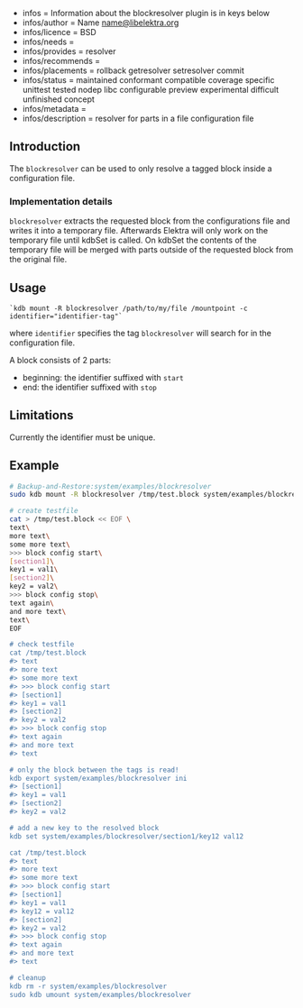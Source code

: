 - infos = Information about the blockresolver plugin is in keys below
- infos/author = Name <name@libelektra.org>
- infos/licence = BSD
- infos/needs =
- infos/provides = resolver
- infos/recommends =
- infos/placements = rollback getresolver setresolver commit
- infos/status = maintained conformant compatible coverage specific unittest tested nodep libc configurable preview experimental difficult unfinished concept
- infos/metadata =
- infos/description = resolver for parts in a file configuration file

## Introduction ##

The `blockresolver` can be used to only resolve a tagged block inside a configuration file.

### Implementation details ###

`blockresolver` extracts the requested block from the configurations file and writes it into a temporary file. Afterwards Elektra will only work on the temporary file until kdbSet is called. On kdbSet the contents of the temporary file will be merged with parts outside of the requested block from the original file.

## Usage ##

    `kdb mount -R blockresolver /path/to/my/file /mountpoint -c identifier="identifier-tag"`

where `identifier` specifies the tag `blockresolver` will search for in the configuration file. 

A block consists of 2 parts:
- beginning: the identifier suffixed with `start` 
- end: the identifier suffixed with `stop`

## Limitations ##

Currently the identifier must be unique.
 
## Example ##
```sh
# Backup-and-Restore:system/examples/blockresolver
sudo kdb mount -R blockresolver /tmp/test.block system/examples/blockresolver -c identifier=">>> block config" ini

# create testfile
cat > /tmp/test.block << EOF \
text\
more text\
some more text\
>>> block config start\
[section1]\
key1 = val1\
[section2]\
key2 = val2\
>>> block config stop\
text again\
and more text\
text\
EOF

# check testfile
cat /tmp/test.block
#> text
#> more text
#> some more text
#> >>> block config start
#> [section1]
#> key1 = val1
#> [section2]
#> key2 = val2
#> >>> block config stop
#> text again
#> and more text
#> text

# only the block between the tags is read!
kdb export system/examples/blockresolver ini
#> [section1]
#> key1 = val1
#> [section2]
#> key2 = val2

# add a new key to the resolved block 
kdb set system/examples/blockresolver/section1/key12 val12

cat /tmp/test.block
#> text
#> more text
#> some more text
#> >>> block config start
#> [section1]
#> key1 = val1
#> key12 = val12
#> [section2]
#> key2 = val2
#> >>> block config stop
#> text again
#> and more text
#> text

# cleanup
kdb rm -r system/examples/blockresolver
sudo kdb umount system/examples/blockresolver
```
